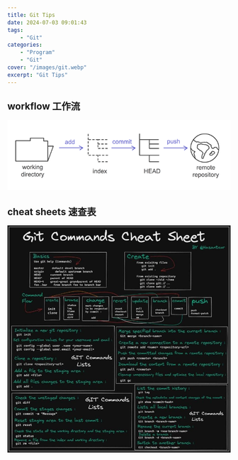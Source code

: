 ```yaml
---
title: Git Tips
date: 2024-07-03 09:01:43
tags: 
    - "Git"
categories:
    - "Program"
    - "Git"
cover: "/images/git.webp"
excerpt: "Git Tips"
---
```


## workflow 工作流

![workflow](https://raw.githubusercontent.com/ChaoSBYNN/image-hosting/main/program/git-workflow.png)

## cheat sheets 速查表

![cheat_sheets](https://raw.githubusercontent.com/ChaoSBYNN/image-hosting/main/program/git_cheat_sheets.jpg)